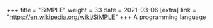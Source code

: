 +++
title = "SiMPLE"
weight = 33
date = 2021-03-06
[extra]
link = "https://en.wikipedia.org/wiki/SiMPLE"
+++
A programming language

